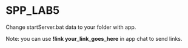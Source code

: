 # SPP_LAB5
Change startServer.bat data to your folder with app.

Note: you can use **!link your_link_goes_here** in app chat to send links.
